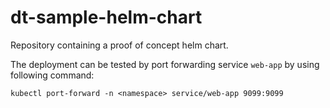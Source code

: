 # dt-sample-helm-chart
Repository containing a proof of concept helm chart.

The deployment can be tested by port forwarding service `web-app` by using following command:

`kubectl port-forward -n <namespace> service/web-app 9099:9099`
